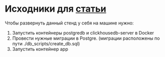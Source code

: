 # Исходники для <a href="https://ewdim.notion.site/Postgre-ClickHouse-c759b75bd5f546d3a79df8e1dcc6caaa">статьи</a>

Чтобы развернуть данный стенд у себя на машине нужно:

1. Запустить контейнеры postgredb и clickhousedb-server в Docker
2. Провести нужные миграции в Postgre. (миграции расположены по пути ./db_scripts/create_db.sql)
3. Запустить контейнер app
